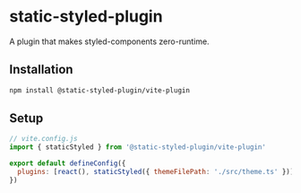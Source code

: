 # static-styled-plugin

A plugin that makes styled-components zero-runtime.

## Installation

```sh
npm install @static-styled-plugin/vite-plugin
```

## Setup

```js
// vite.config.js
import { staticStyled } from '@static-styled-plugin/vite-plugin'

export default defineConfig({
  plugins: [react(), staticStyled({ themeFilePath: './src/theme.ts' })],
})
```
